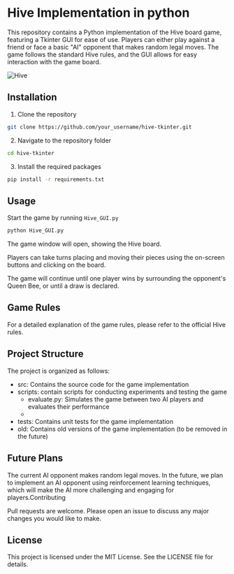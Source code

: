 # Hive Implementation in python

This repository contains a Python implementation of the Hive board game, featuring a Tkinter GUI for ease of use. Players can either play against a friend or face a basic "AI" opponent that makes random legal moves. The game follows the standard Hive rules, and the GUI allows for easy interaction with the game board.

![Hive](https://user-images.githubusercontent.com/74073756/229519349-4fac5067-646c-416c-a046-c1c91a0b2516.gif)

## Installation

1. Clone the repository
```bash
git clone https://github.com/your_username/hive-tkinter.git
```
2. Navigate to the repository folder
```bash
cd hive-tkinter
```
3. Install the required packages
```bash
pip install -r requirements.txt
```

## Usage

Start the game by running 
```Hive_GUI.py```

```bash
python Hive_GUI.py
```

The game window will open, showing the Hive board.

Players can take turns placing and moving their pieces using the on-screen buttons and clicking on the board.

The game will continue until one player wins by surrounding the opponent's Queen Bee, or until a draw is declared.

## Game Rules

For a detailed explanation of the game rules, please refer to the official Hive rules.

## Project Structure

The project is organized as follows:

- src: Contains the source code for the game implementation
- scripts: contain scripts for conducting experiments and testing the game
  - evaluate.py: Simulates the game between two AI players and evaluates their performance
  - 
- tests: Contains unit tests for the game implementation
- old: Contains old versions of the game implementation (to be removed in the future)

## Future Plans

The current AI opponent makes random legal moves. In the future, we plan to implement an AI opponent using reinforcement learning techniques, which will make the AI more challenging and engaging for players.Contributing

Pull requests are welcome. Please open an issue to discuss any major changes you would like to make.

## License

This project is licensed under the MIT License. See the LICENSE file for details.